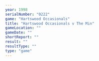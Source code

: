 ```yaml
---
year: 1998
serialNumber: "0222" 
game: "Hartswood Occasionals"
title: "Hartswood Occasionals v The Min"
gameLocation: ""
gameDate: ""
shortReport: ""
result: ""
resultType: ""
type: "game"
---
```

